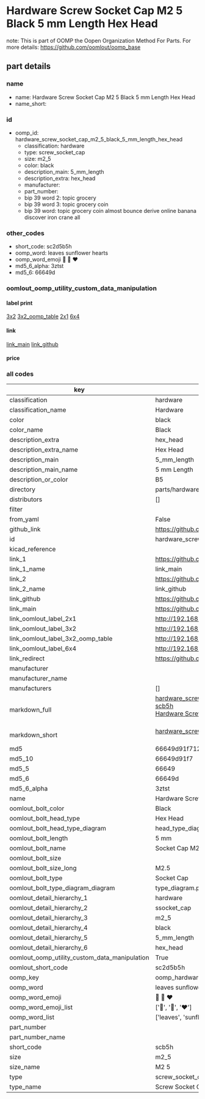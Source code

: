 # Hardware Screw Socket Cap M2 5 Black 5 mm Length Hex Head  

note: This is part of OOMP the Oopen Organization Method For Parts. For more details: https://github.com/oomlout/oomp_base

##  part details
  







### name
* name: Hardware Screw Socket Cap M2 5 Black 5 mm Length Hex Head
* name_short: 
### id
* oomp_id: hardware_screw_socket_cap_m2_5_black_5_mm_length_hex_head
  * classification: hardware
  * type: screw_socket_cap
  * size: m2_5
  * color: black
  * description_main: 5_mm_length
  * description_extra: hex_head
  * manufacturer: 
  * part_number: 
  * bip 39 word 2: topic grocery
  * bip 39 word 3: topic grocery coin
  * bip 39 word: topic grocery coin almost bounce derive online banana discover iron crane all

### other_codes
* short_code: sc2d5b5h
* oomp_word: leaves sunflower hearts
* oomp_word_emoji :leaves: :sunflower: :hearts:
* md5_6_alpha: 3ztst
* md5_6: 66649d






### oomlout_oomp_utility_custom_data_manipulation
#### label print
[3x2](http://192.168.1.245:1112/?label=oomp%203ztst)
[3x2_oomp_table](http://192.168.1.108:1112/?label=oomp%203ztst)
[2x1](http://192.168.1.242:1112/?label=oomp%203ztst)
[6x4](http://192.168.1.55:1112/?label=oomp%203ztst)    

#### link

[link_main](https://github.com/oomlout/oomlout_oomp_version_1_messy/tree/main/parts/hardware_screw_socket_cap_m2_5_black_5_mm_length_hex_head) [link_github](https://github.com/oomlout/oomlout_oomp_version_1_messy/tree/main/parts/hardware_screw_socket_cap_m2_5_black_5_mm_length_hex_head)                             

#### price







### all codes 
| key | value |  
| --- | --- |  
| classification | hardware |  
| classification_name | Hardware |  
| color | black |  
| color_name | Black |  
| description_extra | hex_head |  
| description_extra_name | Hex Head |  
| description_main | 5_mm_length |  
| description_main_name | 5 mm Length |  
| description_or_color | B5 |  
| directory | parts/hardware_screw_socket_cap_m2_5_black_5_mm_length_hex_head |  
| distributors | [] |  
| filter |  |  
| from_yaml | False |  
| github_link | https://github.com/oomlout/oomlout_oomp_part_src/tree/main/parts/hardware_screw_socket_cap_m2_5_black_5_mm_length_hex_head |  
| id | hardware_screw_socket_cap_m2_5_black_5_mm_length_hex_head |  
| kicad_reference |  |  
| link_1 | https://github.com/oomlout/oomlout_oomp_version_1_messy/tree/main/parts/hardware_screw_socket_cap_m2_5_black_5_mm_length_hex_head |  
| link_1_name | link_main |  
| link_2 | https://github.com/oomlout/oomlout_oomp_version_1_messy/tree/main/parts/hardware_screw_socket_cap_m2_5_black_5_mm_length_hex_head |  
| link_2_name | link_github |  
| link_github | https://github.com/oomlout/oomlout_oomp_version_1_messy/tree/main/parts/hardware_screw_socket_cap_m2_5_black_5_mm_length_hex_head |  
| link_main | https://github.com/oomlout/oomlout_oomp_version_1_messy/tree/main/parts/hardware_screw_socket_cap_m2_5_black_5_mm_length_hex_head |  
| link_oomlout_label_2x1 | http://192.168.1.242:1112/?label=oomp%203ztst |  
| link_oomlout_label_3x2 | http://192.168.1.245:1112/?label=oomp%203ztst |  
| link_oomlout_label_3x2_oomp_table | http://192.168.1.108:1112/?label=oomp%203ztst |  
| link_oomlout_label_6x4 | http://192.168.1.55:1112/?label=oomp%203ztst |  
| link_redirect | https://github.com/oomlout/oomlout_oomp_version_1_messy/tree/main/parts/hardware_screw_socket_cap_m2_5_black_5_mm_length_hex_head |  
| manufacturer |  |  
| manufacturer_name |  |  
| manufacturers | [] |  
| markdown_full | [hardware_screw_socket_cap_m2_5_black_5_mm_length_hex_head](none)<br>[scb5h](none)<br>[Hardware Screw Socket Cap M2 5 Black 5 Mm Length Hex Head](none)<br><br> |  
| markdown_short | [hardware_screw_socket_cap_m2_5_black_5_mm_length_hex_head](none)<br><br> |  
| md5 | 66649d91f712335ced8d306c5ad9b728 |  
| md5_10 | 66649d91f7 |  
| md5_5 | 66649 |  
| md5_6 | 66649d |  
| md5_6_alpha | 3ztst |  
| name | Hardware Screw Socket Cap M2 5 Black 5 mm Length Hex Head |  
| oomlout_bolt_color | Black |  
| oomlout_bolt_head_type | Hex Head |  
| oomlout_bolt_head_type_diagram | head_type_diagram.png |  
| oomlout_bolt_length | 5 mm |  
| oomlout_bolt_name | Socket Cap M2_5X5 mm Black (Hex Head) |  
| oomlout_bolt_size |  |  
| oomlout_bolt_size_long | M2.5 |  
| oomlout_bolt_type | Socket Cap |  
| oomlout_bolt_type_diagram_diagram | type_diagram.png |  
| oomlout_detail_hierarchy_1 | hardware |  
| oomlout_detail_hierarchy_2 | ssocket_cap |  
| oomlout_detail_hierarchy_3 | m2_5 |  
| oomlout_detail_hierarchy_4 | black |  
| oomlout_detail_hierarchy_5 | 5_mm_length |  
| oomlout_detail_hierarchy_6 | hex_head |  
| oomlout_oomp_utility_custom_data_manipulation | True |  
| oomlout_short_code | sc2d5b5h |  
| oomp_key | oomp_hardware_screw_socket_cap_m2_5_black_5_mm_length_hex_head |  
| oomp_word | leaves sunflower hearts |  
| oomp_word_emoji | :leaves: :sunflower: :hearts: |  
| oomp_word_emoji_list | [':leaves:', ':sunflower:', ':hearts:'] |  
| oomp_word_list | ['leaves', 'sunflower', 'hearts'] |  
| part_number |  |  
| part_number_name |  |  
| short_code | scb5h |  
| size | m2_5 |  
| size_name | M2 5 |  
| type | screw_socket_cap |  
| type_name | Screw Socket Cap |  
